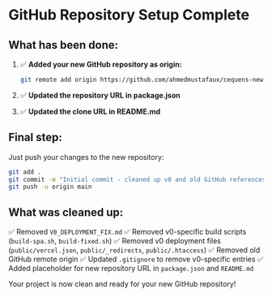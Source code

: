 # GitHub Repository Setup Complete

## What has been done:

1. ✅ **Added your new GitHub repository as origin:**
   ```bash
   git remote add origin https://github.com/ahmedmustafaux/cequens-newux.git
   ```

2. ✅ **Updated the repository URL in package.json**

3. ✅ **Updated the clone URL in README.md**

## Final step:

Just push your changes to the new repository:
```bash
git add .
git commit -m "Initial commit - cleaned up v0 and old GitHub references"
git push -u origin main
```

## What was cleaned up:

✅ Removed `V0_DEPLOYMENT_FIX.md`
✅ Removed v0-specific build scripts (`build-spa.sh`, `build-fixed.sh`)
✅ Removed v0 deployment files (`public/vercel.json`, `public/_redirects`, `public/.htaccess`)
✅ Removed old GitHub remote origin
✅ Updated `.gitignore` to remove v0-specific entries
✅ Added placeholder for new repository URL in `package.json` and `README.md`

Your project is now clean and ready for your new GitHub repository!